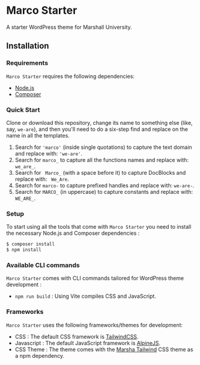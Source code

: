 Marco Starter
===

A starter WordPress theme for Marshall University.

Installation
---------------

### Requirements

`Marco Starter` requires the following dependencies:

- [Node.js](https://nodejs.org/)
- [Composer](https://getcomposer.org/)

### Quick Start

Clone or download this repository, change its name to something else (like, say, `we-are`), and then you'll need to do a six-step find and replace on the name in all the templates.

1. Search for `'marco'` (inside single quotations) to capture the text domain and replace with: `'we-are'`.
2. Search for `marco_` to capture all the functions names and replace with: `we_are_`.
4. Search for <code>&nbsp;Marco_</code> (with a space before it) to capture DocBlocks and replace with: <code>&nbsp;We_Are</code>.
5. Search for `marco-` to capture prefixed handles and replace with: `we-are-`.
6. Search for `MARCO_` (in uppercase) to capture constants and replace with: `WE_ARE_`.

### Setup

To start using all the tools that come with `Marco Starter` you need to install the necessary Node.js and Composer dependencies :

```sh
$ composer install
$ npm install
```

### Available CLI commands

`Marco Starter` comes with CLI commands tailored for WordPress theme development :

- `npm run build` : Using Vite compiles CSS and JavaScript.

### Frameworks

`Marco Starter` uses the following frameworks/themes for development:

- CSS : The default CSS framework is [TailwindCSS](https://tailwindcss.com/).
- Javascript : The default JavaScript framework is [AlpineJS](https://alpinejs.dev/).
- CSS Theme : The theme comes with the [Marsha Tailwind](https://github.com/marshallu/marsha-tailwind) CSS theme as a npm dependency.
